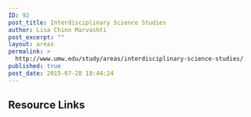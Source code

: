 ```yaml
---
ID: 92
post_title: Interdisciplinary Science Studies
author: Lisa Chinn Marvashti
post_excerpt: ""
layout: areas
permalink: >
  http://www.umw.edu/study/areas/interdisciplinary-science-studies/
published: true
post_date: 2015-07-28 18:44:24
---
```


<!-- Types Custom Fields: -->

<!-- resource-links -->
<h2>Resource Links</h2>
<!-- End resource-links -->

<!-- End Types Custom Fields -->